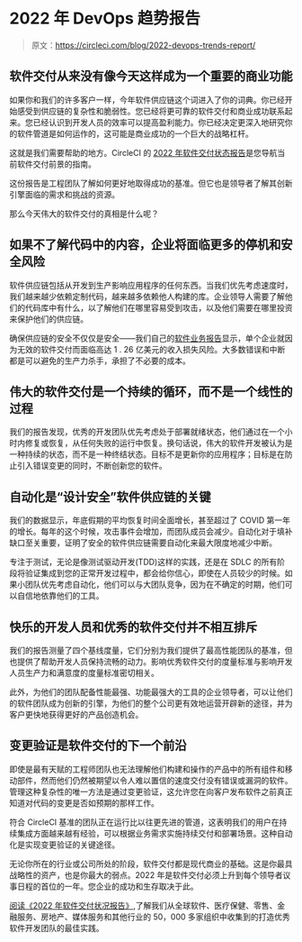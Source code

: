 # 2022 年 DevOps 趋势报告

> 原文：<https://circleci.com/blog/2022-devops-trends-report/>

## 软件交付从来没有像今天这样成为一个重要的商业功能

如果你和我们的许多客户一样，今年软件供应链这个词进入了你的词典。你已经开始感受到供应链的复杂性和脆弱性。您已经将更可靠的软件交付和商业成功联系起来。您已经认识到开发人员的效率可以提高盈利能力。你已经决定更深入地研究你的软件管道是如何运作的，这可能是商业成功的一个巨大的战略杠杆。

这就是我们需要帮助的地方。CircleCI 的 [2022 年软件交付状态报告](https://circleci.com/resources/2022-state-of-software-delivery/)是您导航当前软件交付前景的指南。

这份报告是工程团队了解如何更好地取得成功的基准。但它也是领导者了解其创新引擎面临的需求和挑战的资源。

那么今天伟大的软件交付的真相是什么呢？

## 如果不了解代码中的内容，企业将面临更多的停机和安全风险

软件供应链包括从开发到生产影响应用程序的任何东西。当我们优先考虑速度时，我们越来越少依赖定制代码，越来越多依赖他人构建的库。企业领导人需要了解他们的代码库中有什么，以了解他们在哪里容易受到攻击，以及他们需要在哪里投资来保护他们的供应链。

确保供应链的安全不仅仅是安全——我们自己的[软件业务报告](https://www2.circleci.com/business-of-software-report)显示，单个企业就因为无效的软件交付而面临高达 1 . 26 亿美元的收入损失风险。大多数错误和中断都是可以避免的生产力杀手，承担了不必要的成本。

## 伟大的软件交付是一个持续的循环，而不是一个线性的过程

我们的报告发现，优秀的开发团队优先考虑处于部署就绪状态，他们通过在一个小时内修复或恢复，从任何失败的运行中恢复。换句话说，伟大的软件开发被认为是一种持续的状态，而不是一种终结状态。目标不是更新你的应用程序；目标是在防止引入错误变更的同时，不断创新您的软件。

## 自动化是“设计安全”软件供应链的关键

我们的数据显示，年底假期的平均恢复时间全面增长，甚至超过了 COVID 第一年的增长。每年的这个时候，攻击事件会增加，而团队成员会减少。自动化对于填补缺口至关重要，证明了安全的软件供应链需要自动化来最大限度地减少中断。

专注于测试，无论是像测试驱动开发(TDD)这样的实践，还是在 SDLC 的所有阶段将验证集成到您的正常开发过程中，都会给你信心，即使在人员较少的时候。如果小团队优先考虑自动化，他们可以与大团队竞争，因为在不确定的时期，他们可以自信地依靠他们的工具。

## 快乐的开发人员和优秀的软件交付并不相互排斥

我们的报告测量了四个基线度量，它们分别为我们提供了最高性能团队的基准，但也提供了帮助开发人员保持流畅的动力。影响优秀软件交付的度量标准与影响开发人员生产力和满意度的度量标准密切相关。

此外，为他们的团队配备性能最强、功能最强大的工具的企业领导者，可以让他们的软件团队成为创新的引擎，为他们的整个公司更有效地运营开辟新的途径，并为客户更快地获得更好的产品创造机会。

## 变更验证是软件交付的下一个前沿

即使是最有天赋的工程师团队也无法理解他们构建和操作的产品中的所有组件和移动部件，然而他们仍然被期望以令人难以置信的速度交付没有错误或漏洞的软件。管理这种复杂性的唯一方法是通过变更验证，这允许您在向客户发布软件之前真正知道对代码的变更是否如预期的那样工作。

符合 CircleCI 基准的团队正在运行比以往更先进的管道，这表明我们的用户在持续集成方面越来越有经验，可以根据业务需求实施持续交付和部署场景。这种自动化是实现变更验证的关键途径。

无论你所在的行业或公司所处的阶段，软件交付都是现代商业的基础。这是你最具战略性的资产，也是你最大的弱点。2022 年是软件交付必须上升到每个领导者议事日程的首位的一年。您企业的成功和生存取决于此。

[阅读《2022 年软件交付状况报告》](https://circleci.com/resources/2022-state-of-software-delivery/),了解我们从全球软件、医疗保健、零售、金融服务、房地产、媒体服务和其他行业的 50，000 多家组织中收集到的打造优秀软件开发团队的最佳实践。